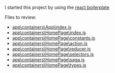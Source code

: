 <p>I started this project by using the
    <a href="https://github.com/react-boilerplate/react-boilerplate">
        react boilerplate
    </a>
</p>
<p>Files to review:</p>
<ul>
    <li>
        <a href="https://github.com/bangb3/TweetsTest/blob/master/app/containers/App/index.js">app\containers\App\index.js</a>
    </li>
    <li>
        <a href="https://github.com/bangb3/TweetsTest/blob/master/app/containers/HomePage/index.js">app\containers\HomePage\index.js</a>
    </li>
    <li>
        <a href="https://github.com/bangb3/TweetsTest/blob/master/app/containers/HomePage/constants.js">app\containers\HomePage\constants.js</a>
    </li>
    <li>
        <a href="https://github.com/bangb3/TweetsTest/blob/master/app/containers/HomePage/action.js">app\containers\HomePage\action.js</a>
    </li>
    <li>
        <a href="https://github.com/bangb3/TweetsTest/blob/master/app/containers/HomePage/reducer.js">app\containers\HomePage\reducer.js</a>
    </li>
    <li>
        <a href="https://github.com/bangb3/TweetsTest/blob/master/app/containers/HomePage/selectors.js">app\containers\HomePage\selectors.js</a>
    </li>
    <li>
        <a href="https://github.com/bangb3/TweetsTest/blob/master/app/containers/HomePage/saga.js">app\containers\HomePage\saga.js</a>
    </li>
    <li>
        <a href="https://github.com/bangb3/TweetsTest/blob/master/app/containers/HomePage/types.js">app\containers\HomePage\types.js</a>
    </li>
</ul>
